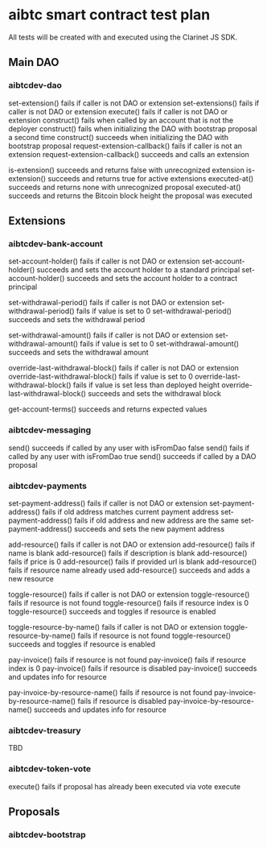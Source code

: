 # aibtc smart contract test plan

All tests will be created with and executed using the Clarinet JS SDK.

## Main DAO

### aibtcdev-dao

set-extension() fails if caller is not DAO or extension
set-extensions() fails if caller is not DAO or extension
execute() fails if caller is not DAO or extension
construct() fails when called by an account that is not the deployer
construct() fails when initializing the DAO with bootstrap proposal a second time
construct() succeeds when initializing the DAO with bootstrap proposal
request-extension-callback() fails if caller is not an extension
request-extension-callback() succeeds and calls an extension

is-extension() succeeds and returns false with unrecognized extension
is-extension() succeeds and returns true for active extensions
executed-at() succeeds and returns none with unrecognized proposal
executed-at() succeeds and returns the Bitcoin block height the proposal was executed

## Extensions

### aibtcdev-bank-account

set-account-holder() fails if caller is not DAO or extension
set-account-holder() succeeds and sets the account holder to a standard principal
set-account-holder() succeeds and sets the account holder to a contract principal

set-withdrawal-period() fails if caller is not DAO or extension
set-withdrawal-period() fails if value is set to 0
set-withdrawal-period() succeeds and sets the withdrawal period

set-withdrawal-amount() fails if caller is not DAO or extension
set-withdrawal-amount() fails if value is set to 0
set-withdrawal-amount() succeeds and sets the withdrawal amount

override-last-withdrawal-block() fails if caller is not DAO or extension
override-last-withdrawal-block() fails if value is set to 0
override-last-withdrawal-block() fails if value is set less than deployed height
override-last-withdrawal-block() succeeds and sets the withdrawal block

get-account-terms() succeeds and returns expected values

### aibtcdev-messaging

send() succeeds if called by any user with isFromDao false
send() fails if called by any user with isFromDao true
send() succeeds if called by a DAO proposal

### aibtcdev-payments

set-payment-address() fails if caller is not DAO or extension
set-payment-address() fails if old address matches current payment address
set-payment-address() fails if old address and new address are the same
set-payment-address() succeeds and sets the new payment address

add-resource() fails if caller is not DAO or extension
add-resource() fails if name is blank
add-resource() fails if description is blank
add-resource() fails if price is 0
add-resource() fails if provided url is blank
add-resource() fails if resource name already used
add-resource() succeeds and adds a new resource

toggle-resource() fails if caller is not DAO or extension
toggle-resource() fails if resource is not found
toggle-resource() fails if resource index is 0
toggle-resource() succeeds and toggles if resource is enabled

toggle-resource-by-name() fails if caller is not DAO or extension
toggle-resource-by-name() fails if resource is not found
toggle-resource() succeeds and toggles if resource is enabled

pay-invoice() fails if resource is not found
pay-invoice() fails if resource index is 0
pay-invoice() fails if resource is disabled
pay-invoice() succeeds and updates info for resource

pay-invoice-by-resource-name() fails if resource is not found
pay-invoice-by-resource-name() fails if resource is disabled
pay-invoice-by-resource-name() succeeds and updates info for resource

### aibtcdev-treasury

TBD

### aibtcdev-token-vote

execute() fails if proposal has already been executed via vote execute

## Proposals

### aibtcdev-bootstrap
